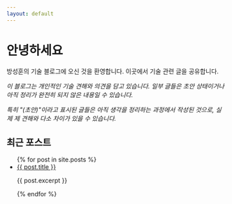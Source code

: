 ```yaml
---
layout: default
---
```


# 안녕하세요

방성훈의 기술 블로그에 오신 것을 환영합니다. 이곳에서 기술 관련 글을 공유합니다.

*이 블로그는 개인적인 기술 견해와 의견을 담고 있습니다. 일부 글들은 초안 상태이거나 아직 정리가 완전히 되지 않은 내용일 수 있습니다.*

*특히 "(초안)"이라고 표시된 글들은 아직 생각을 정리하는 과정에서 작성된 것으로, 실제 제 견해와 다소 차이가 있을 수 있습니다.*

## 최근 포스트

<ul>
  {% for post in site.posts %}
    <li>
      <a href="{{ post.url }}">{{ post.title }}</a>
      <p>{{ post.excerpt }}</p>
    </li>
  {% endfor %}
</ul> 